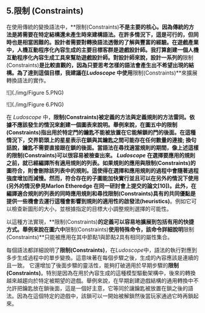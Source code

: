 ## 5.限制 (Constraints)

在使用傳統的變換語法中，**限制(Constraints)**不是主要的核心。因為傳統的方法是將需要在特定結構還未產生時來建構語法。在許多情況下，這是可行的，但同時也是相當困難的。設計者需要對轉換語法透徹的了解與豐富的經驗。在遊戲產業中，人機互動程序化內容生成的主要目標客群是遊戲設計師。我打算創建一個人機互動程序化內容生成工具來幫助遊戲設計師。對設計師來說，設計一系列的**限制(Constraints)**是比較直觀的，因為只要思考怎樣的語法會產生出不希望出現的結構。為了達到這個目標，我建議在*Ludoscope* 中使用**限制(Constraints)**來擴展轉換語法的實作。

![](./img/Figure 5.PNG)

![](./img/Figure 6.PNG)

在 *Ludoscope* 中，**限制(Constraints)**被定義的方法與定義規則的方法雷同。依據不應該發生的情況來創建一個圖表來說明。舉例來說，在圖五中的**限制(Constraints)**指出用於特定門的鑰匙不能被放置在它能解鎖的門的後面。在這種情況下，交界箭頭上的星星表示在鎖與其鑰匙之間可能存在任何數量的連接; 換句話說，鑰匙不需要直接跟在鎖的後面。當語法在尋找適當規則的期間，像上述這樣的**限制(Constraints)**可以很容易被檢查出來。 *Ludoscope* 在選擇要應用的規則之前，就已經編譯所有適用規則的列表。如果規則的應用與**限制(Constraints)**的圖符合，則會刪除該列表中的規則。這使得在選擇和應用規則的過程中會隨著過程強度增加而減慢。然而，符合存在的子圖能加快實行並且可以在另外的情況下使用 (另外的情況參見Marlon Etheredge 在同一研討會上提交的論文[10])。此外，在編譯適合規則的列表的同時應用規則和尋找**限制(Constraints)**具有的共同優點是提供一些機會去運行這種會影響到規則的適用性的**啟發法(heuristics)**。例如它可以檢查新圖形的大小，並根據指定的目標大小調整規則選擇的可能性。

以這種方法實現，**限制(Constraints)**的定義可以容易地擴展到包括有用的快捷方式。舉例來說在圖六中**限制(Constraints)**使用特殊命令，該命令詳細說明**限制(Constraints)**只能被應用在其中節點1與節點2具有相同的屬性集合。

每個語法都詳細說明了**限制(Constraints)**，在*Ludoscope*中，語法的執行對應到多步生成過程中的單步變換。這意味著在每個步驟之後，生成的內容應該是連續的且一致。 它還增加了後面步驟的靈活性，能夠打破適用於早期步驟的**限制(Constraints)**。特別是因為在用於內容生成的這種模型驅動架構中，後來的轉換越來越趨向於特定被期望的遊戲。舉例來說，在早期創建遊戲結構的通用轉換中不允許把鑰匙放在鎖後面，這是一個好主意，它等同於讓鑰匙被放置在鎖之後的語法。因為在這個特定的遊戲中，該鎖可以一開始被解鎖然後當玩家通過它時再鎖起來。

